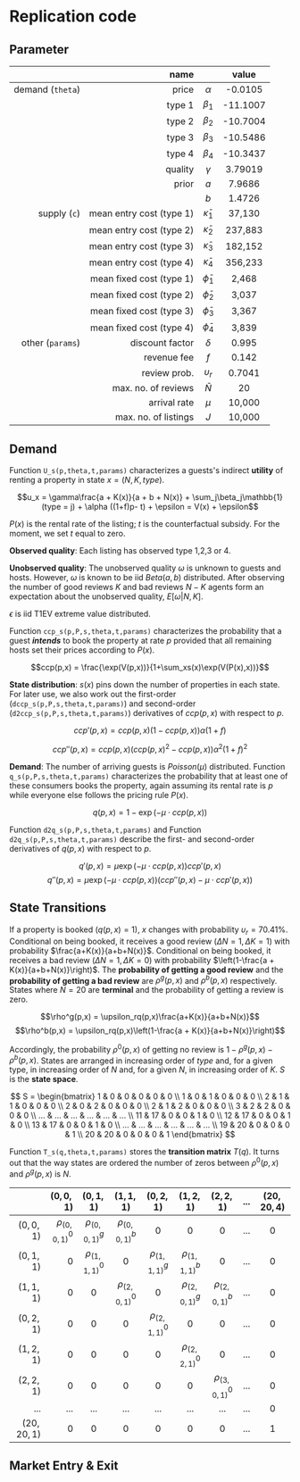 # Replication code

## Parameter

|  | name |            |  value |
  | ---: | ---: | :---------: | :------: |
  | demand (<code>theta</code>) | price | $\alpha$ | -0.0105 |
  || type 1 | $\beta_1$ | -11.1007 |
  || type 2 | $\beta_2$ | -10.7004 |
  || type 3 | $\beta_3$ | -10.5486 |
  || type 4 | $\beta_4$ | -10.3437 |
  || quality | $\gamma$ | 3.79019 |
  || prior | $a$ | 7.9686 |
  ||  | $b$ | 1.4726 |
  | supply (<code>c</code>) | mean entry cost (type 1) | $\bar \kappa_1$ | 37,130 |
  |  | mean entry cost (type 2) | $\bar \kappa_2$ | 237,883 |
  |  | mean entry cost (type 3) | $\bar \kappa_3$ | 182,152 |
  |  | mean entry cost (type 4) | $\bar \kappa_4$ | 356,233 |
  || mean fixed cost (type 1) | $\bar \phi_1$ | 2,468 |
  | | mean fixed cost (type 2) | $\bar \phi_2$ | 3,037 |
  || mean fixed cost (type 3) | $\bar \phi_3$ | 3,367 |
  || mean fixed cost (type 4) | $\bar \phi_4$ | 3,839 |
  | other (<code>params</code>) | discount factor | $\delta$ | 0.995 |
  |  | revenue fee | $f$ | 0.142 |
  |  | review prob. | $\upsilon_r$ | 0.7041 |
  |  | max. no. of reviews | $\bar N$ | 20 |
  |  | arrival rate | $\mu$ | 10,000 |
  |  | max. no. of listings | $J$ | 10,000 |

## Demand

Function <code>U_s(p,theta,t,params)</code> characterizes a guests's indirect **utility** of renting a property in state $x=(N,K,type)$.

  $$u_x = \gamma\frac{a + K(x)}{a + b + N(x)} + \sum_j\beta_j\mathbb{1}(type = j) + \alpha ((1+f)p- t) + \epsilon = V(x) + \epsilon$$
  
$P(x)$ is the rental rate of the listing; $t$ is the counterfactual subsidy. For the moment, we set $t$ equal to zero.

**Observed quality**: Each listing has observed type 1,2,3 or 4.

**Unobserved quality**: The unobserved quality $\omega$ is unknown to guests and hosts. However, $\omega$ is known to be iid $Beta(a,b)$ distributed. After observing the number of good reviews $K$ and bad reviews $N-K$ agents form an expectation about the unobserved quality, $E[\omega|N,K]$.</li>

$\epsilon$ is iid T1EV extreme value distributed.

Function <code>ccp_s(p,P,s,theta,t,params)</code> characterizes the probability that a guest ***intends*** to book the property at rate $p$ provided that all remaining hosts set their prices according to $P(x)$.

$$ccp(p,x) = \frac{\exp(V(p,x))}{1+\sum_xs(x)\exp(V(P(x),x))}$$

**State distribution**: $s(x)$ pins down the number of properties in each state. For later use, we also work out the first-order (<code>dccp_s(p,P,s,theta,t,params)</code>) and second-order (<code>d2ccp_s(p,P,s,theta,t,params)</code>) derivatives of $ccp(p,x)$ with respect to $p$.

$$ccp'(p,x) = ccp(p,x)(1 - ccp(p,x))\alpha(1+f) $$

$$ccp''(p,x) = ccp(p,x)(ccp(p,x)^2 - ccp(p,x))\alpha^2(1+f)^2 $$

**Demand**: The number of arriving guests is $Poisson(\mu)$ distributed. Function <code>q_s(p,P,s,theta,t,params)</code> characterizes the probability that at least one of these consumers books the property, again assuming its rental rate is $p$ while everyone else follows the pricing rule $P(x)$.

$$q(p,x) = 1 - \exp(-\mu \cdot ccp(p,x))$$

Function <code>d2q_s(p,P,s,theta,t,params)</code> and Function <code>d2q_s(p,P,s,theta,t,params)</code> describe the first- and second-order derivatives of $q(p,x)$ with respect to $p$.

  $$q'(p,x) = \mu\exp(-\mu \cdot ccp(p,x))ccp'(p,x)$$
  $$q''(p,x) = \mu\exp(-\mu \cdot ccp(p,x))(ccp''(p,x)-\mu\cdot ccp'(p,x))$$

## State Transitions

If a property is booked ($q(p,x) = 1$), $x$ changes with probability $\upsilon_r = 70.41\%$. Conditional on being booked, it receives a good review ($\Delta N = 1, \Delta K = 1$) with probability $\frac{a+K(x)}{a+b+N(x)}$. Conditional on being booked, it receives a bad review ($\Delta N = 1, \Delta K = 0$) with probability $\left(1-\frac{a + K(x)}{a+b+N(x)}\right)$. The **probability of getting a good review**  and the **probability of getting a bad review** are $\rho^g(p,x)$ and $\rho^b(p,x)$ respectively. States where $N=20$ are **terminal** and the probability of getting a review is zero.

$$\rho^g(p,x) = \upsilon_rq(p,x)\frac{a+K(x)}{a+b+N(x)}$$
$$\rho^b(p,x) = \upsilon_rq(p,x)\left(1-\frac{a + K(x)}{a+b+N(x)}\right)$$

Accordingly, the probability $\rho^0(p,x)$ of getting no review is $1-\rho^g(p,x)-\rho^b(p,x)$. States are arranged in increasing order of $type$ and, for a given type, in increasing order of $N$ and, for a given $N$, in increasing order of $K$. $S$ is the **state space**.

$$ S = \begin{bmatrix} 
1 & 0 & 0 & 0 & 0 & 0 \\ 
1 & 0 & 1 & 0 & 0 & 0 \\
2 & 1 & 1 & 0 & 0 & 0 \\
2 & 0 & 2 & 0 & 0 & 0 \\
2 & 1 & 2 & 0 & 0 & 0 \\
3 & 2 & 2 & 0 & 0 & 0 \\
... & ... & ... & ... & ... & ... \\ 
11 & 17 & 0 & 0 & 1 & 0 \\
12 & 17 & 0 & 0 & 1 & 0 \\
13 & 17 & 0 & 0 & 1 & 0 \\
... & ... & ... & ... & ... & ... \\ 
19 & 20 & 0 & 0 & 0 & 1 \\
20 & 20 & 0 & 0 & 0 & 1
\end{bmatrix} $$

Function  <code>T_s(q,theta,t,params)</code> stores the **transition matrix** $T(q)$. It turns out that the way states are ordered the number of zeros between $\rho^0(p,x)$ and $\rho^g(p,x)$ is $N$.  

|  | $(0,0,1)$ | $(0,1,1)$ | $(1,1,1)$ | $(0,2,1)$ | $(1,2,1)$ | $(2,2,1)$ | ... | $(20,20,4)$ | 
| ---: | ---: | :---------: | :------: | :------: | :------: | :------: | :------: | :------: |
| $(0,0,1)$ | $\rho^0_{(0,0,1)}$ | $\rho^g_{(0,0,1)}$ | $\rho^b_{(0,0,1)}$ | 0 | 0 | 0 | ... | 0 |
| $(0,1,1)$ | 0 | $\rho^0_{(1,1,1)}$ | 0 | $\rho^g_{(1,1,1)}$ | $\rho^b_{(1,1,1)}$ | 0 | ... | 0 |
| $(1,1,1)$ | 0 | 0 | $\rho^0_{(2,0,1)}$ | 0 | $\rho^g_{(2,0,1)}$ | $\rho^b_{(2,0,1)}$ | ... | 0 |
| $(0,2,1)$ | 0 | 0 | 0 | $\rho^0_{(2,1,1)}$ | 0 | 0 | ... | 0 |
| $(1,2,1)$ | 0 | 0 | 0 | 0 | $\rho^0_{(2,2,1)}$ | 0 | ... | 0 |
| $(2,2,1)$ | 0 | 0 | 0 | 0 | 0 | $\rho^0_{(3,0,1)}$ | ... | 0 |
| ... | ... | ... | ... | ... | ... | ... | ... | 0 |
| $(20,20,1)$ | 0 | 0 | 0 | 0 | 0 | 0 | ... | 1 |

## Market Entry & Exit

